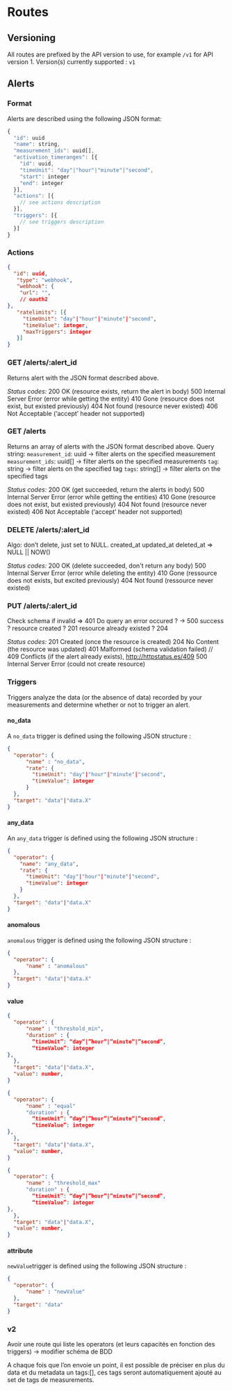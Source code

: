 # Routes

## Versioning

All routes are prefixed by the API version to use, for example `/v1` for API version 1.
Version(s) currently supported : `v1`

## Alerts

### Format
Alerts are described using the following JSON format:
```javascript
{
  "id": uuid
  "name": string,
  "measurement_ids": uuid[],
  "activation_timeranges": [{
    "id": uuid,
    "timeUnit": "day"|"hour"|"minute"|"second",
    "start": integer
    "end": integer
  }],
  "actions": [{
    // see actions description
  }],
  "triggers": [{
    // see triggers description
  }]
}
```

### Actions

```json
{
  "id": uuid,
   "type": "webhook",
   "webhook": {
    "url": "",
    // oauth2
},
   "ratelimits": [{
     "timeUnit": "day"|"hour"|"minute"|"second",
     "timeValue": integer,
     "maxTriggers": integer
   }]
}
```

### GET /alerts/:alert_id

Returns alert with the JSON format described above.

*Status codes:*
200 OK (resource exists, return the alert in body)
500 Internal Server Error (error while getting the entity)
410 Gone (resource does not exist, but existed previously)
404 Not found (resource never existed)
406 Not Acceptable (‘accept’ header not supported)

### GET /alerts

Returns an array of alerts with the JSON format described above.
Query string:
`measurement_id`: uuid -> filter alerts on the specified measurement
`measurement_ids`: uuid[] -> filter alerts on the specified measurements
`tag`: string -> filter alerts on the specified tag
`tags`: string[] -> filter alerts on the specified tags

*Status codes:*
200 OK (get succeeded, return the alerts in body)
500 Internal Server Error (error while getting the entities)
410 Gone (resource does not exist, but existed previously)
404 Not found (resource never existed)
406 Not Acceptable (‘accept’ header not supported)

### DELETE /alerts/:alert_id
Algo: don’t delete, just set to NULL.
created_at
updated_at
deleted_at => NULL || NOW()

*Status codes:*
200 OK (delete succeeded, don't return any body)
500 Internal Server Error (error while deleting the entity)
410 Gone (ressource does not exists, but excited previously)
404 Not found (ressource never existed)

### PUT /alerts/:alert_id

Check schema
if invalid => 401
Do query
an error occured ? -> 500
success ?
resource created ? 201
resource already existed ? 204

*Status codes:*
201 Created (once the resource is created)
204 No Content (the resource was updated)
401 Malformed (schema validation failed)
// 409 Conflicts (if the alert already exists), http://httpstatus.es/409
500 Internal Server Error (could not create resource)

### Triggers

Triggers analyze the data (or the absence of data) recorded by your measurements and determine whether or not to trigger an alert.

#### no_data
A `no_data` trigger is defined using the following JSON structure :
```json
{
  "operator": {
	  "name" : "no_data",
	  "rate": {
	    "timeUnit": "day"|"hour"|"minute"|"second",
	    "timeValue": integer
	  }
  },
  "target": "data"|"data.X"
}
```

#### any_data

An `any_data` trigger is defined using the following JSON structure :
```json
{
  "operator": {
    "name": "any_data",
    "rate": {
      "timeUnit": "day"|"hour"|"minute"|"second",
      "timeValue": integer
    }
  },
  "target": "data"|"data.X"
}
```

#### anomalous
`anomalous` trigger is defined using the following JSON structure :
```json
{
  "operator": {
	  "name" : "anomalous"
  },
  "target": "data"|"data.X"
}
```

#### value
```json
{
  "operator": {
	  "name" : "threshold_min",
	  "duration" : {
		“timeUnit”: “day”|”hour”|”minute”|”second”,
		“timeValue”: integer
},
  },
  "target": "data"|"data.X",
  "value": number,
}
```

```json
{
  "operator": {
	  "name" : "equal"
	  "duration" : {
		“timeUnit”: “day”|”hour”|”minute”|”second”,
		“timeValue”: integer
},
  },
  "target": "data"|"data.X",
  "value": number,
}
```








```json
{
  "operator": {
	  "name" : "threshold_max"
	  "duration" : {
		“timeUnit”: “day”|”hour”|”minute”|”second”,
		“timeValue”: integer
},
  },
  "target": "data"|"data.X",
  "value": number,
}
```


#### attribute
`newValue`trigger is defined using the following JSON structure :


```json
{
  "operator": {
	  "name" : "newValue"
  },
  "target": "data"
}
```




### v2

Avoir une route qui liste les operators (et leurs capacités en fonction des triggers) -> modifier schéma de BDD

A chaque fois que l’on envoie un point, il est possible de préciser en plus du data et du metadata un tags:[], ces tags seront automatiquement ajouté au set de tags de measurements.
